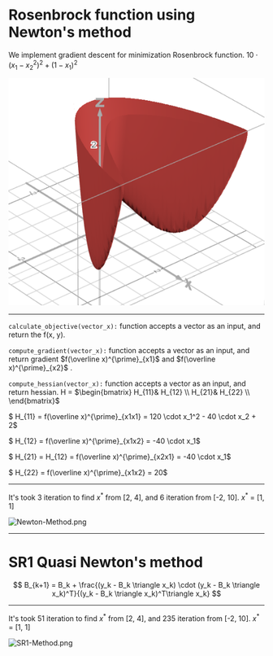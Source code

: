 # Rosenbrock function using Newton's method

We implement gradient descent for minimization Rosenbrock function.
$10 \cdot  (x_1 - x_2^2)^2 + (1 - x_1)^2$

![Rosenbrock-function.png](images/Rosenbrock-function.png)

***
```calculate_objective(vector_x):``` function accepts a vector as an input, and return the f(x, y).

```compute_gradient(vector_x):``` function accepts a vector as an input, and return gradient $f(\overline x)^{\prime}_{x1}$ and $f(\overline x)^{\prime}_{x2}$ .


```compute_hessian(vector_x):``` function accepts a vector as an input, and return hessian. H = $\begin{bmatrix}
H_{11}& H_{12} \\
H_{21}& H_{22} \\
\end{bmatrix}$

$ H_{11} = f(\overline x)^{\prime}_{x1x1} = 120 \cdot x_1^2 - 40 \cdot x_2 + 2$

$ H_{12} = f(\overline x)^{\prime}_{x1x2} = -40 \cdot x_1$

$ H_{21} = H_{12} = f(\overline x)^{\prime}_{x2x1} = -40 \cdot x_1$

$ H_{22} = f(\overline x)^{\prime}_{x1x2} = 20$

***

It's took 3 iteration to find $x^*$ from [2, 4], and 6 iteration from [-2, 10].
$x^*$ = [1, 1]

![Newton-Method.png](images/Newton-Method.png)

***
# SR1 Quasi Newton's method

$$ B_{k+1} = B_k + \frac{(y_k - B_k \triangle x_k) \cdot (y_k - B_k \triangle x_k)^T}{(y_k - B_k \triangle x_k)^T\triangle x_k} $$

***
It's took 51 iteration to find $x^*$ from [2, 4], and 235 iteration from [-2, 10].
$x^*$ = [1, 1]

![SR1-Method.png](images/SR1-Method.png)










